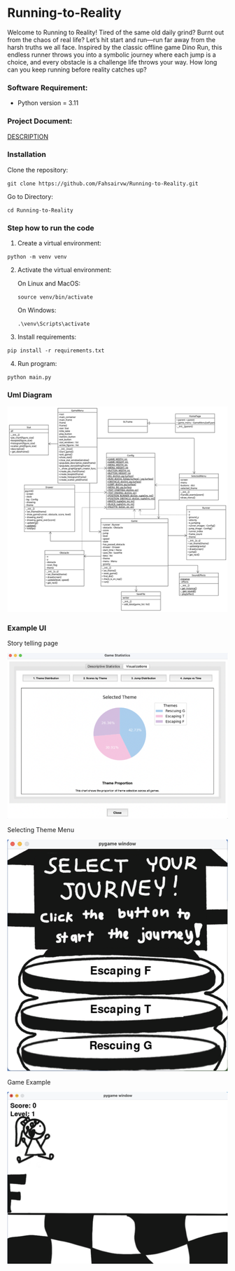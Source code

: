 # Running-to-Reality
Welcome to Running to Reality!
Tired of the same old daily grind? Burnt out from the chaos of real life?
Let’s hit start and run—run far away from the harsh truths we all face.
Inspired by the classic offline game Dino Run, this endless runner throws you into a symbolic journey where each jump is a choice, and every obstacle is a challenge life throws your way.
How long can you keep running before reality catches up?

### Software Requirement:
* Python version = 3.11

### Project Document:
[DESCRIPTION](https://github.com/Fahsairvw/Running-to-Reality/blob/main/DESCRIPTION.md)


### Installation
Clone the repository:
```
git clone https://github.com/Fahsairvw/Running-to-Reality.git
```

Go to Directory:
```
cd Running-to-Reality
```

### Step how to run the code
1. Create a virtual environment:
```
python -m venv venv
```

2. Activate the virtual environment:

   On Linux and MacOS:
   ```
   source venv/bin/activate
   ```
 
   On Windows:
   ```
   .\venv\Scripts\activate
   ```

3. Install requirements:
```
pip install -r requirements.txt
```

4. Run program:
```
python main.py
```

### Uml Diagram

![Logo](/screenshots/uml.png)

### Example UI
Story telling page

![Logo](/screenshots/visualization/piechart.png)

Selecting Theme Menu

![Logo](/screenshots/gameplay/ThemeMenu.png)

Game Example

![Logo](/screenshots/gameplay/EscapingF.png)






